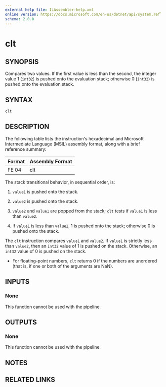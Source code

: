 ```yaml
---
external help file: ILAssembler-help.xml
online version: https://docs.microsoft.com/en-us/dotnet/api/system.reflection.emit.opcodes.clt
schema: 2.0.0
---
```


# clt

## SYNOPSIS

Compares two values. If the first value is less than the second, the integer value 1 (`int32`) is pushed onto the evaluation stack; otherwise 0 (`int32`) is pushed onto the evaluation stack.

## SYNTAX

```powershell
clt
```

## DESCRIPTION

The following table lists the instruction's hexadecimal and Microsoft Intermediate Language (MSIL) assembly format, along with a brief reference summary:

| Format | Assembly Format |
| ------ | --------------- |
| FE 04  | clt             |

 The stack transitional behavior, in sequential order, is:

1.  `value1` is pushed onto the stack.

2.  `value2` is pushed onto the stack.

3.  `value2` and `value1` are popped from the stack; `clt` tests if `value1` is less than `value2`.

4.  If `value1` is less than `value2`, 1 is pushed onto the stack; otherwise 0 is pushed onto the stack.

 The `clt` instruction compares `value1` and `value2`. If `value1` is strictly less than `value2`, then an `int32` value of 1 is pushed on the stack. Otherwise, an `int32` value of 0 is pushed on the stack.

-   For floating-point numbers, `clt` returns 0 if the numbers are unordered (that is, if one or both of the arguments are NaN).

## INPUTS

### None

This function cannot be used with the pipeline.

## OUTPUTS

### None

This function cannot be used with the pipeline.

## NOTES

## RELATED LINKS

